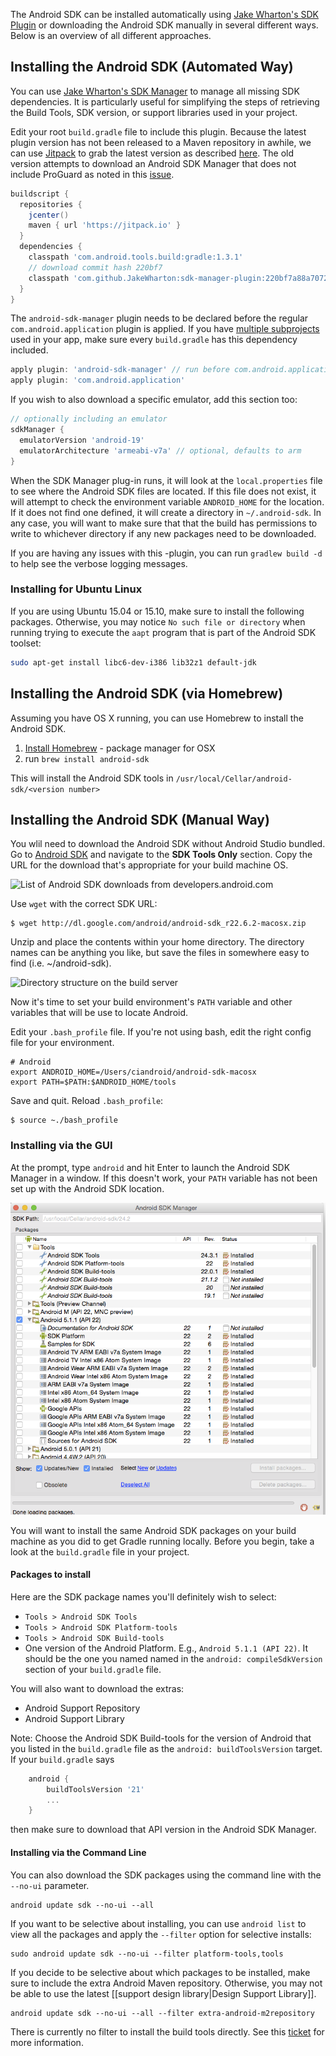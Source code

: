 The Android SDK can be installed automatically using [Jake Wharton's SDK Plugin](https://github.com/JakeWharton/sdk-manager-plugin) or downloading the Android SDK manually in several different ways. Below is an overview of all different approaches.

## Installing the Android SDK (Automated Way)

You can use [Jake Wharton's SDK Manager](https://github.com/JakeWharton/sdk-manager-plugin) to manage all missing SDK dependencies.  It is particularly useful for simplifying the steps of retrieving the Build Tools, SDK version, or support libraries used in your project.      

Edit your root `build.gradle` file to include this plugin.  Because the latest plugin version has not been released to a Maven repository in awhile, we can use [Jitpack](https://jitpack.io/) to grab the latest version as described [here](https://github.com/JakeWharton/sdk-manager-plugin/issues/73#issuecomment-106747867).  The old version attempts to download an Android SDK Manager that does not include ProGuard as noted in this [issue](https://github.com/JakeWharton/sdk-manager-plugin/issues/57).

```gradle
buildscript {
  repositories {
    jcenter()
    maven { url 'https://jitpack.io' }
  }
  dependencies {
    classpath 'com.android.tools.build:gradle:1.3.1'
    // download commit hash 220bf7
    classpath 'com.github.JakeWharton:sdk-manager-plugin:220bf7a88a7072df3ed16dc8466fb144f2817070'
  }
}
```

The `android-sdk-manager` plugin needs to be declared before the regular `com.android.application` plugin is applied.  If you have [multiple subprojects](http://gradle.org/docs/current/userguide/multi_project_builds.html) used in your app, make sure every `build.gradle` has this dependency included.

```gradle
apply plugin: 'android-sdk-manager' // run before com.android.application
apply plugin: 'com.android.application'
```

If you wish to also download a specific emulator, add this section too:
```gradle
// optionally including an emulator
sdkManager {
  emulatorVersion 'android-19'
  emulatorArchitecture 'armeabi-v7a' // optional, defaults to arm
}
```

When the SDK Manager plug-in runs, it will look at the `local.properties` file to see where the Android SDK files are located.  If this file does not exist, it will attempt to check the environment variable `ANDROID_HOME` for the location.  If it does not find one defined, it will create a directory in `~/.android-sdk`.  In any case, you will want to make sure that that the build has permissions to write to whichever directory if any new packages need to be downloaded.

If you are having any issues with this -plugin, you can run `gradlew build -d` to help see the verbose logging messages.  

### Installing for Ubuntu Linux 

If you are using Ubuntu 15.04 or 15.10, make sure to install the following packages.  Otherwise, you may notice `No such file or directory` when running trying to execute the `aapt` program that is part of the Android SDK toolset:

```bash
sudo apt-get install libc6-dev-i386 lib32z1 default-jdk
```

## Installing the Android SDK (via Homebrew)

Assuming you have OS X running, you can use Homebrew to install the Android SDK.

1. [Install Homebrew](http://brew.sh/) - package manager for OSX
2. run `brew install android-sdk`

This will install the Android SDK tools in `/usr/local/Cellar/android-sdk/<version number>`

## Installing the Android SDK (Manual Way)

You wlil need to download the Android SDK without Android Studio bundled. Go to [Android SDK](http://developer.android.com/sdk/index.html) and navigate to the **SDK Tools Only** section. Copy the URL for the download that's appropriate for your build machine OS.

![List of Android SDK downloads from developers.android.com](https://dl.dropboxusercontent.com/u/10808663/gradle_jenkins_android/sdk_downloads.png)

Use `wget` with the correct SDK URL:

    $ wget http://dl.google.com/android/android-sdk_r22.6.2-macosx.zip

Unzip and place the contents within your home directory. The directory names can be anything you like, but save the files in somewhere easy to find (i.e. ~/android-sdk).

 ![Directory structure on the build server](https://dl.dropboxusercontent.com/u/10808663/gradle_jenkins_android/directories_on_build_server.png)

Now it's time to set your build environment's `PATH` variable and other variables that will be use to locate Android.

Edit your `.bash_profile` file. If you're not using bash, edit the right config file for your environment.

    # Android 
    export ANDROID_HOME=/Users/ciandroid/android-sdk-macosx
    export PATH=$PATH:$ANDROID_HOME/tools

 
Save and quit. Reload `.bash_profile`:

    $ source ~./bash_profile

### Installing via the GUI
 
At the prompt, type `android` and hit Enter to launch the Android SDK Manager in a window. If this doesn't work, your `PATH` variable has not been set up with the Android SDK location.   

![Android SDK manager on build machine](https://raw.githubusercontent.com/codepath/android_guides/master/images/intellij_idea_android_sdk_manager.png)

You will want to install the same Android SDK packages on your build machine as you did to get Gradle running locally. Before you begin, take a look at the `build.gradle` file in your project.

#### Packages to install

Here are the SDK package names you'll definitely wish to select:

  * `Tools > Android SDK Tools`
  * `Tools > Android SDK Platform-tools`
  * `Tools > Android SDK Build-tools`
  * One version of the Android Platform.  E.g., `Android 5.1.1 (API 22)`.  It should be the one you named named in the `android: compileSdkVersion` section of your `build.gradle` file.

You will also want to download the extras:

  * Android Support Repository
  * Android Support Library

Note: Choose the Android SDK Build-tools for the version of Android that you listed in the `build.gradle` file as the `android: buildToolsVersion` target. If your `build.gradle` says 

```gradle
    android {
        buildToolsVersion '21'
        ...
    }
```

then make sure to download that API version in the Android SDK Manager. 

#### Installing via the Command Line

You can also download the SDK packages using the command line with the `--no-ui` parameter.

```
android update sdk --no-ui --all
```

If you want to be selective about installing, you can use `android list` to view all the packages and apply the `--filter` option for selective installs:

```
sudo android update sdk --no-ui --filter platform-tools,tools
```

If you decide to be selective about which packages to be installed, make sure to include the extra Android Maven repository.  Otherwise, you may not be able to use the latest [[support design library|Design Support Library]].

```
android update sdk --no-ui --all --filter extra-android-m2repository     
```

There is currently no filter to install the build tools directly.  See this [ticket](https://code.google.com/p/android/issues/detail?id=78765) for more information.